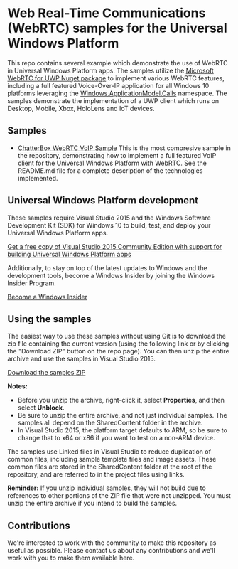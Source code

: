 # Web Real-Time Communications (WebRTC) samples for the Universal Windows Platform

This repo contains several example which demonstrate the use of WebRTC in Universal Windows Platform apps.  The samples utilize the [Microsoft WebRTC for UWP Nuget package](http://www.nuget.org/packages/WebRtc/1.54.0-Alpha) to implement various WebRTC features, including a full featured Voice-Over-IP application for all Windows 10 platforms leveraging the [Windows.ApplicationModel.Calls](https://msdn.microsoft.com/library/windows/apps/windows.applicationmodel.calls.aspx) namespace.  The samples demonstrate the implementation of a UWP client which runs on Desktop, Mobile, Xbox, HoloLens and IoT devices.

## Samples

- <a href="Samples/ChatterBox-Sample">ChatterBox WebRTC VoIP Sample</a> This is the most compresive sample in the repository, demonstrating how to implement a full featured VoIP client for the Universal Windows Platform with WebRTC.  See the README.md file for a complete description of the technologies implemented.


## Universal Windows Platform development

These samples require Visual Studio 2015 and the Windows Software Development Kit (SDK) for Windows 10 to build, test, and deploy your Universal Windows Platform apps.

   [Get a free copy of Visual Studio 2015 Community Edition with support for building Universal Windows Platform apps](http://go.microsoft.com/fwlink/p/?LinkID=280676)

Additionally, to stay on top of the latest updates to Windows and the development tools, become a Windows Insider by joining the Windows Insider Program.

   [Become a Windows Insider](https://insider.windows.com/)

## Using the samples

The easiest way to use these samples without using Git is to download the zip file containing the current version (using the following link or by clicking the "Download ZIP" button on the repo page). You can then unzip the entire archive and use the samples in Visual Studio 2015.

   [Download the samples ZIP](../../archive/master.zip)

   **Notes:** 
   * Before you unzip the archive, right-click it, select **Properties**, and then select **Unblock**.
   * Be sure to unzip the entire archive, and not just individual samples. The samples all depend on the SharedContent folder in the archive.   
   * In Visual Studio 2015, the platform target defaults to ARM, so be sure to change that to x64 or x86 if you want to test on a non-ARM device. 
   
The samples use Linked files in Visual Studio to reduce duplication of common files, including sample template files and image assets. These common files are stored in the SharedContent folder at the root of the repository, and are referred to in the project files using links.

**Reminder:** If you unzip individual samples, they will not build due to references to other portions of the ZIP file that were not unzipped. You must unzip the entire archive if you intend to build the samples.

## Contributions

We're interested to work with the community to make this repository as useful as possible.  Please contact us about any contributions and we'll work with you to make them available here.